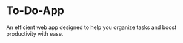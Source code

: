 # To-Do-App
An efficient web app designed to help you organize tasks and boost productivity with ease.
